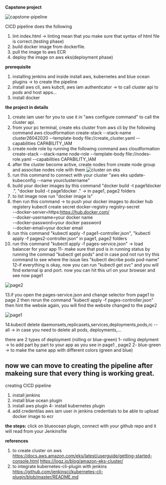 **Capstone project**


![capstone-pipeline](https://user-images.githubusercontent.com/19814105/80289721-c3bfb900-8740-11ea-82b8-30d69647e16f.PNG)

CICD pipeline does the following 
1. lint index.html -> linting mean that you make sure that syntax of html file is correct.(testing phase)
2. build docker image from dockerfile.
3. pull the image to aws ECR
4. deploy the image on aws eks(deployment phase)


**prerequisite**
1. installing jenkins and inside install aws, kubernetes and blue ocean plugins -> to create the pipeline
2. install aws cli, aws kubctl, aws iam authenticator -> to call cluster api to pods and host apps...
3. install docker


**the project in details**
1. create iam user for you to use it in "aws configure command" to call the cluster api.
2. from your pc terminal, create eks cluster from aws cli by the following command
aws cloudformation create-stack --stack-name cluster26042020 --template-body file://create_cluster.yaml --capabilities CAPABILITY_IAM
3. create node role by running the following command
aws cloudformation create-stack --stack-name node-role --template-body file://nodes-role.yaml --capabilities CAPABILITY_IAM
4. after the cluster become active, create nodes from create node group and associtae nodes role with them
![cluster on eks](https://user-images.githubusercontent.com/19814105/80292419-e957bd00-8756-11ea-89b1-02b6a9005df0.PNG)
5. run this command to connect with your cluster "aws eks update-kubeconfig --name yourclustername"
6. build your docker images by this command "docker build -t page1docker .", "docker build -t page1docker ."  -> in page1, page2 folders
7. to list image now run "docker image ls"
8. then run this command -> to push your docker images to docker hub registery
kubectl create secret docker-registry registry-secret \
--docker-server=https:https://hub.docker.com/ \
--docker-username=your docker name \
--docker-password=your docker password \
--docker-email=your docker email
9. run this command "kubectl apply -f page1-controller.json", "kubectl apply -f pages2-controller.json" in page1, page2 folders
10. run this command "kubectl apply -f pages-service.json"  -> load balancer for your app 
11- make sure that pod is in running status by running the commad "kubectl get pods" and in case pod not run try this command to see where the issue lies "kubectl decribe pods pod-name"
12-if everything is okay, now you can run "kubectl get svc" and you will find external ip and port. now you can hit this url on your browser and see now page1

![page2](https://user-images.githubusercontent.com/19814105/80293045-4013c580-875c-11ea-9800-577f1b341ca8.PNG)

13.if you open the pages-service.json and change selector from page1 to page 2 then rerun the command "kubectl apply -f pages-controller.json" then hint the websie again, you will find the website changed to the page2


![page1](https://user-images.githubusercontent.com/19814105/80293049-47d36a00-875c-11ea-9654-171e47856cc1.PNG)

14.kubectl delete daemonsets,replicasets,services,deployments,pods,rc --all -> in case you need to delete all pods, deployments,...


there are 2 types of deployment (rolling or blue-green)
1- rolling deplyment -> to add part by part to your app as you see in page1 , page2
2- blue-green -> to make the same app with different colors (green and blue) 

now we can move to creating the pipeline after makeing sure that every thing is working great.
---------------------------------------------------------------------------------------------

creating CICD pipeline
1. install jenkins 
2. install blue ocean plugin 
3. install aws plugin 
4- install kubernetes plugin
5. add credentilas aws iam user in jenkins credentials to be able to upload docker image to ecr

**the steps:**
click on blueocean plugin, connect with your github repo and it will read from your Jenkinsfile


**references**
1. to create cluster on aws
https://docs.aws.amazon.com/eks/latest/userguide/getting-started-console.html
https://logz.io/blog/amazon-eks-cluster/
2. to integrate kubernetes-cli-plugin with jenkins
 https://github.com/jenkinsci/kubernetes-cli-plugin/blob/master/README.md




